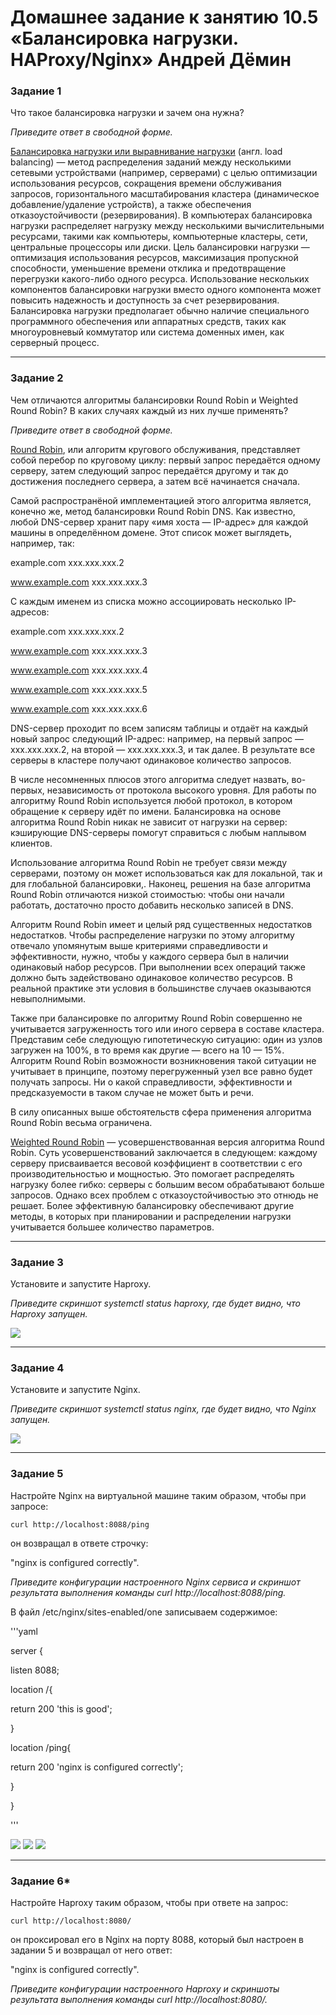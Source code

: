 # Домашнее задание к занятию 10.5 «Балансировка нагрузки. HAProxy/Nginx» Андрей Дёмин

### Задание 1

Что такое балансировка нагрузки и зачем она нужна? 

*Приведите ответ в свободной форме.*

<ins>Балансировка нагрузки или выравнивание нагрузки</ins> (англ. load balancing) — метод распределения заданий между несколькими сетевыми устройствами (например, серверами) с целью оптимизации использования ресурсов, сокращения времени обслуживания запросов, горизонтального масштабирования кластера (динамическое добавление/удаление устройств), а также обеспечения отказоустойчивости (резервирования).
В компьютерах балансировка нагрузки распределяет нагрузку между несколькими вычислительными ресурсами, такими как компьютеры, компьютерные кластеры, сети, центральные процессоры или диски. Цель балансировки нагрузки — оптимизация использования ресурсов, максимизация пропускной способности, уменьшение времени отклика и предотвращение перегрузки какого-либо одного ресурса. Использование нескольких компонентов балансировки нагрузки вместо одного компонента может повысить надежность и доступность за счет резервирования. Балансировка нагрузки предполагает обычно наличие специального программного обеспечения или аппаратных средств, таких как многоуровневый коммутатор или система доменных имен, как серверный процесс.

---

### Задание 2

Чем отличаются алгоритмы балансировки Round Robin и Weighted Round Robin? В каких случаях каждый из них лучше применять? 

*Приведите ответ в свободной форме.*

<ins>Round Robin</ins>, или алгоритм кругового обслуживания, представляет собой перебор по круговому циклу: первый запрос передаётся одному серверу, затем следующий запрос передаётся другому и так до достижения последнего сервера, а затем всё начинается сначала.

Самой распространёной имплементацией этого алгоритма является, конечно же, метод балансировки Round Robin DNS. Как известно, любой DNS-сервер хранит пару «имя хоста — IP-адрес» для каждой машины в определённом домене. Этот список может выглядеть, например, так:

example.com	xxx.xxx.xxx.2

www.example.com	xxx.xxx.xxx.3

С каждым именем из списка можно ассоциировать несколько IP-адресов:

example.com	xxx.xxx.xxx.2

www.example.com	xxx.xxx.xxx.3

www.example.com	xxx.xxx.xxx.4

www.example.com	xxx.xxx.xxx.5

www.example.com	xxx.xxx.xxx.6

DNS-сервер проходит по всем записям таблицы и отдаёт на каждый новый запрос следующий IP-адрес: например, на первый запрос — xxx.xxx.xxx.2, на второй — ххх.ххх.ххх.3, и так далее. В результате все серверы в кластере получают одинаковое количество запросов.

В числе несомненных плюсов этого алгоритма следует назвать, во-первых, независимость от протокола высокого уровня. Для работы по алгоритму Round Robin используется любой протокол, в котором обращение к серверу идёт по имени.
Балансировка на основе алгоритма Round Robin никак не зависит от нагрузки на сервер: кэширующие DNS-серверы помогут справиться с любым наплывом клиентов.

Использование алгоритма Round Robin не требует связи между серверами, поэтому он может использоваться как для локальной, так и для глобальной балансировки,.
Наконец, решения на базе алгоритма Round Robin отличаются низкой стоимостью: чтобы они начали работать, достаточно просто добавить несколько записей в DNS.

Алгоритм Round Robin имеет и целый ряд существенных недостатков недостатков. Чтобы распределение нагрузки по этому алгоритму отвечало упомянутым выше критериями справедливости и эффективности, нужно, чтобы у каждого сервера был в наличии одинаковый набор ресурсов. При выполнении всех операций также должно быть задействовано одинаковое количество ресурсов. В реальной практике эти условия в большинстве случаев оказываются невыполнимыми.

Также при балансировке по алгоритму Round Robin совершенно не учитывается загруженность того или иного сервера в составе кластера. Представим себе следующую гипотетическую ситуацию: один из узлов загружен на 100%, в то время как другие — всего на 10 — 15%. Алгоритм Round Robin возможности возникновения такой ситуации не учитывает в принципе, поэтому перегруженный узел все равно будет получать запросы. Ни о какой справедливости, эффективности и предсказуемости в таком случае не может быть и речи.

В силу описанных выше обстоятельств сфера применения алгоритма Round Robin весьма ограничена.

<ins>Weighted Round Robin</ins> — усовершенствованная версия алгоритма Round Robin. Суть усовершенствований заключается в следующем: каждому серверу присваивается весовой коэффициент в соответствии с его производительностью и мощностью. Это помогает распределять нагрузку более гибко: серверы с большим весом обрабатывают больше запросов. Однако всех проблем с отказоустойчивостью это отнюдь не решает. Более эффективную балансировку обеспечивают другие методы, в которых при планировании и распределении нагрузки учитывается большее количество параметров.

---

### Задание 3

Установите и запустите Haproxy.

*Приведите скриншот systemctl status haproxy, где будет видно, что Haproxy запущен.*

![](img/3.png)

---

### Задание 4

Установите и запустите Nginx.

*Приведите скриншот systemctl status nginx, где будет видно, что Nginx запущен.*

![](img/4.png)

---

### Задание 5

Настройте Nginx на виртуальной машине таким образом, чтобы при запросе:

`curl http://localhost:8088/ping`

он возвращал в ответе строчку: 

"nginx is configured correctly".

*Приведите конфигурации настроенного Nginx сервиса и скриншот результата выполнения команды curl http://localhost:8088/ping.*

В файл /etc/nginx/sites-enabled/one  записываем содержимое:

'''yaml

server {

listen 8088;

location /{

return 200 'this is good';

}

location /ping{

return 200 'nginx is configured correctly';

}

}

'''

![](img/5-1.png)
![](img/5-2.png)
![](img/5-3.png)

---
### Задание 6*

Настройте Haproxy таким образом, чтобы при ответе на запрос:

`curl http://localhost:8080/`

он проксировал его в Nginx на порту 8088, который был настроен в задании 5 и возвращал от него ответ: 

"nginx is configured correctly". 

*Приведите конфигурации настроенного Haproxy и скриншоты результата выполнения команды curl http://localhost:8080/.*
